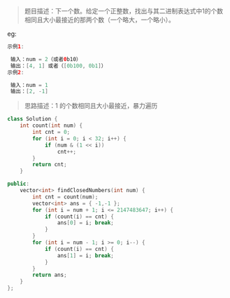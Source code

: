 > 题目描述：下一个数。给定一个正整数，找出与其二进制表达式中1的个数相同且大小最接近的那两个数（一个略大，一个略小）。
>

eg:

```java
示例1:

 输入：num = 2（或者0b10）
 输出：[4, 1] 或者（[0b100, 0b1]）
示例2:

 输入：num = 1
 输出：[2, -1]
```

> 思路描述：1 的个数相同且大小最接近，暴力遍历
>

```C++
class Solution {
	int count(int num) {
		int cnt = 0;
		for (int i = 0; i < 32; i++) {
			if (num & (1 << i)) 
                cnt++;
		}
		return cnt;
	}

public:
	vector<int> findClosedNumbers(int num) {
		int cnt = count(num);
		vector<int> ans = { -1,-1 };
		for (int i = num + 1; i <= 2147483647; i++) {
			if (count(i) == cnt) {
				ans[0] = i; break;
			}
		}
		for (int i = num - 1; i >= 0; i--) {
			if (count(i) == cnt) {
				ans[1] = i; break;
			}
		}
		return ans;
	}
};
```

